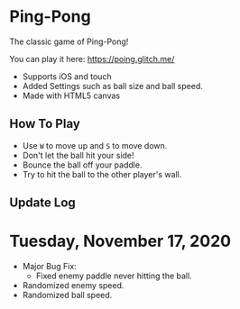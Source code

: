 # Ping-Pong


The classic game of Ping-Pong!

You can play it here: https://poing.glitch.me/

* Supports iOS and touch
* Added Settings such as ball size and ball speed.
* Made with HTML5 canvas

## How To Play
* Use `W` to move up and `S` to move down.
* Don't let the ball hit your side!
* Bounce the ball off your paddle.
* Try to hit the ball to the other player's wall.

## Update Log
# Tuesday, November 17, 2020
* Major Bug Fix:
  * Fixed enemy paddle never hitting the ball.
* Randomized enemy speed.
* Randomized ball speed.

